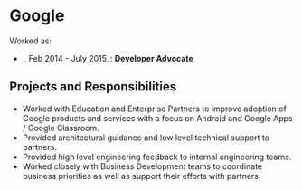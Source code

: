 # Google

Worked as:

* _ Feb 2014 - July 2015_: **Developer Advocate**

## Projects and Responsibilities

* Worked with Education and Enterprise Partners to improve adoption of Google products and services with a focus on Android and Google Apps / Google Classroom.
* Provided architectural guidance and low level technical support to partners.
* Provided high level engineering feedback to internal engineering teams.
* Worked closely with Business Development teams to coordinate business priorities as well as support their efforts with partners.
